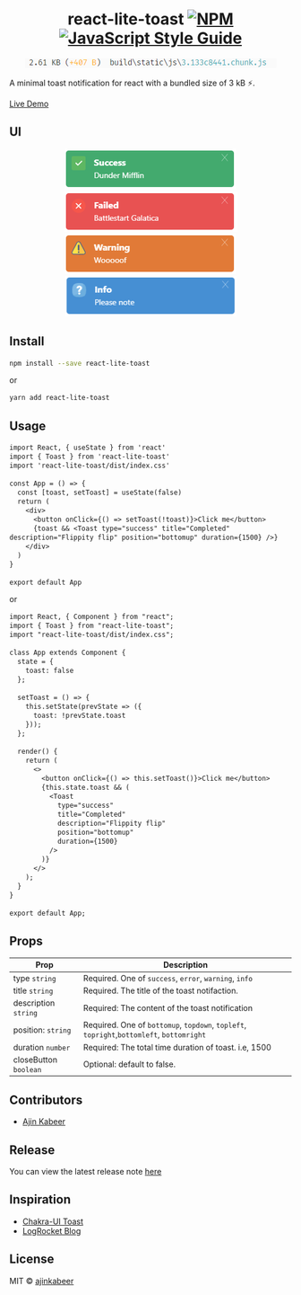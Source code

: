 <div align="center">

# react-lite-toast [![NPM](https://img.shields.io/npm/v/react-lite-toast.svg)](https://www.npmjs.com/package/react-lite-toast) [![JavaScript Style Guide](https://img.shields.io/badge/code_style-standard-brightgreen.svg)](https://standardjs.com)
![Alt text](assets/bundleSize.PNG "bundle-size") 

</div>

A minimal toast notification for react with a bundled size of 3 kB ⚡.

[Live Demo](https://ajin.dev/react-lite-toast-home/)
 
## UI
<div align="center">

![Alt text](assets/success.PNG "success") ![Alt text](assets/error.PNG "error")
![Alt text](assets/warning.PNG "error")  ![Alt text](assets/info.PNG "error")

</div>


## Install

```bash
npm install --save react-lite-toast
```
or
```bash
yarn add react-lite-toast
```

## Usage

```tsx
import React, { useState } from 'react'
import { Toast } from 'react-lite-toast'
import 'react-lite-toast/dist/index.css'

const App = () => {
  const [toast, setToast] = useState(false)
  return (
    <div>
      <button onClick={() => setToast(!toast)}>Click me</button>
      {toast && <Toast type="success" title="Completed" description="Flippity flip" position="bottomup" duration={1500} />}
    </div>
  )
}

export default App
```
or

```tsx
import React, { Component } from "react";
import { Toast } from "react-lite-toast";
import "react-lite-toast/dist/index.css";

class App extends Component {
  state = {
    toast: false
  };

  setToast = () => {
    this.setState(prevState => ({
      toast: !prevState.toast
    }));
  };

  render() {
    return (
      <>
        <button onClick={() => this.setToast()}>Click me</button>
        {this.state.toast && (
          <Toast
            type="success"
            title="Completed"
            description="Flippity flip"
            position="bottomup"
            duration={1500}
          />
        )}
      </>
    );
  }
}

export default App;
```

## Props

| Prop                               | Description                                                        |
| ---------------------------------- | ------------------------------------------------------------------ |
| type `string`                      | Required. One of `success`, `error`, `warning`, `info`             |
| title `string`                     | Required. The title of the toast notifaction.                      |
| description `string`               | Required: The content of the toast notification                    |
| position: `string`                 | Required. One of `bottomup`, `topdown`, `topleft`, `topright`,`bottomleft`, `bottomright`          |
| duration `number`                  | Required: The total time duration of toast. i.e, 1500              |
| closeButton `boolean`              | Optional: default to false.                                        |



## Contributors

- [Ajin Kabeer](https://github.com/ajinkabeer)

## Release

You can view the latest release note [here](https://github.com/ajinkabeer/react-lite-toast/releases)

## Inspiration

- [Chakra-UI Toast](https://chakra-ui.com/toast)
- [LogRocket Blog](https://blog.logrocket.com/how-to-create-a-custom-toast-component-with-react/)

## License

MIT © [ajinkabeer](https://github.com/ajinkabeer)

